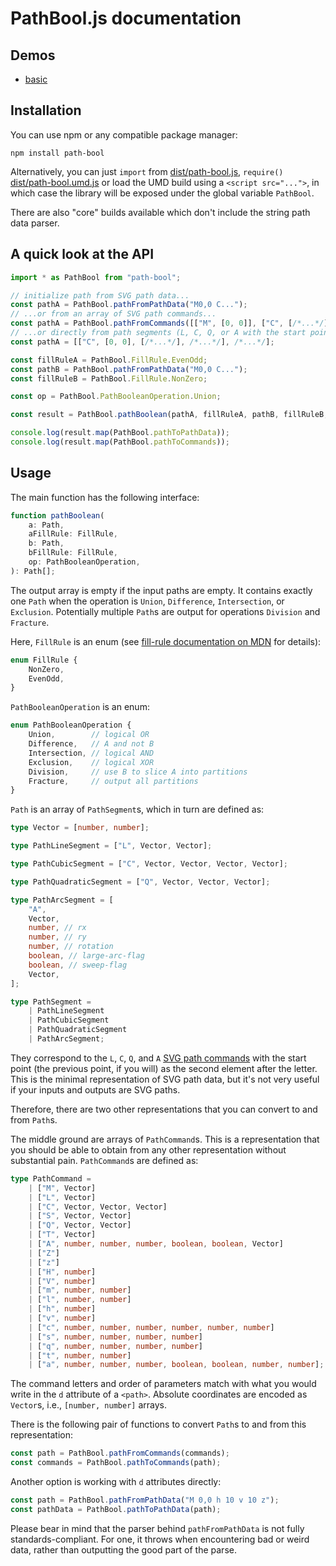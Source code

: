 # PathBool.js documentation

## Demos

- [basic](./demo.html)

## Installation

You can use npm or any compatible package manager:

```shell
npm install path-bool
```

Alternatively, you can just `import`
from [dist/path-bool.js](https://github.com/r-flash/PathBool.js/blob/master/dist/path-bool.js),
`require()` [dist/path-bool.umd.js](https://github.com/r-flash/PathBool.js/blob/master/dist/path-bool.umd.js)
or load the UMD build using a `<script src="...">`,
in which case the library will be exposed under the global variable `PathBool`.

There are also "core" builds available
which don't include the string path data parser.

## A quick look at the API

```ts
import * as PathBool from "path-bool";

// initialize path from SVG path data...
const pathA = PathBool.pathFromPathData("M0,0 C...");
// ...or from an array of SVG path commands...
const pathA = PathBool.pathFromCommands([["M", [0, 0]], ["C", [/*...*/], /*...*/]/*...*/]);
// ...or directly from path segments (L, C, Q, or A with the start point prepended)
const pathA = [["C", [0, 0], [/*...*/], /*...*/], /*...*/];

const fillRuleA = PathBool.FillRule.EvenOdd;
const pathB = PathBool.pathFromPathData("M0,0 C...");
const fillRuleB = PathBool.FillRule.NonZero;

const op = PathBool.PathBooleanOperation.Union;

const result = PathBool.pathBoolean(pathA, fillRuleA, pathB, fillRuleB, op);

console.log(result.map(PathBool.pathToPathData));
console.log(result.map(PathBool.pathToCommands));
```

## Usage

The main function has the following interface:

```ts
function pathBoolean(
    a: Path,
    aFillRule: FillRule,
    b: Path,
    bFillRule: FillRule,
    op: PathBooleanOperation,
): Path[];
```

The output array is empty if the input paths are empty.
It contains exactly one `Path` when the operation is `Union`, `Difference`, `Intersection`, or `Exclusion`.
Potentially multiple `Path`s are output for operations `Division` and `Fracture`.

Here, `FillRule` is an enum
(see [fill-rule documentation on MDN](https://developer.mozilla.org/en-US/docs/Web/SVG/Attribute/fill-rule) for
details):

```ts
enum FillRule {
    NonZero,
    EvenOdd,
}
```

`PathBooleanOperation` is an enum:

```ts
enum PathBooleanOperation {
    Union,        // logical OR
    Difference,   // A and not B
    Intersection, // logical AND
    Exclusion,    // logical XOR
    Division,     // use B to slice A into partitions
    Fracture,     // output all partitions
}
```

`Path` is an array of `PathSegment`s, which in turn are defined as:

```ts
type Vector = [number, number];

type PathLineSegment = ["L", Vector, Vector];

type PathCubicSegment = ["C", Vector, Vector, Vector, Vector];

type PathQuadraticSegment = ["Q", Vector, Vector, Vector];

type PathArcSegment = [
    "A",
    Vector,
    number, // rx
    number, // ry
    number, // rotation
    boolean, // large-arc-flag
    boolean, // sweep-flag
    Vector,
];

type PathSegment =
    | PathLineSegment
    | PathCubicSegment
    | PathQuadraticSegment
    | PathArcSegment;
```

They correspond to the `L`, `C`, `Q`, and `A`
[SVG path commands](https://developer.mozilla.org/en-US/docs/Web/SVG/Attribute/d#path_commands)
with the start point (the previous point, if you will)
as the second element after the letter.
This is the minimal representation of SVG path data,
but it's not very useful if your inputs and outputs are SVG paths.

Therefore, there are two other representations that you can convert to and from `Path`s.

The middle ground are arrays of `PathCommand`s.
This is a representation that you should be able to obtain from any other representation
without substantial pain.
`PathCommand`s are defined as:

```ts
type PathCommand =
    | ["M", Vector]
    | ["L", Vector]
    | ["C", Vector, Vector, Vector]
    | ["S", Vector, Vector]
    | ["Q", Vector, Vector]
    | ["T", Vector]
    | ["A", number, number, number, boolean, boolean, Vector]
    | ["Z"]
    | ["z"]
    | ["H", number]
    | ["V", number]
    | ["m", number, number]
    | ["l", number, number]
    | ["h", number]
    | ["v", number]
    | ["c", number, number, number, number, number, number]
    | ["s", number, number, number, number]
    | ["q", number, number, number, number]
    | ["t", number, number]
    | ["a", number, number, number, boolean, boolean, number, number];
```

The command letters and order of parameters match with what you would write in the `d` attribute of a `<path>`.
Absolute coordinates are encoded as `Vector`s,
i.e., `[number, number]` arrays.

There is the following pair of functions to convert `Path`s to and from this representation:

```ts
const path = PathBool.pathFromCommands(commands);
const commands = PathBool.pathToCommands(path);
```

Another option is working with `d` attributes directly:

```ts
const path = PathBool.pathFromPathData("M 0,0 h 10 v 10 z");
const pathData = PathBool.pathToPathData(path);
```

Please bear in mind that the parser behind `pathFromPathData` is not fully standards-compliant.
For one, it throws when encountering bad or weird data,
rather than outputting the good part of the parse.
